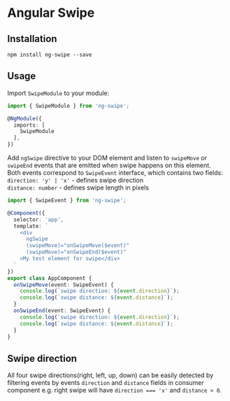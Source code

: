 # Angular Swipe

## Installation

```
npm install ng-swipe --save
```

## Usage

Import ``SwipeModule`` to your module:

```typescript
import { SwipeModule } from 'ng-swipe';

@NgModule({
  imports: [
    SwipeModule
  ],
})
```

Add ``ngSwipe`` directive to your DOM element and listen to ``swipeMove`` or ``swipeEnd`` events that are emitted when 
swipe happens on this element.<br/>
Both events correspond to ``SwipeEvent`` interface, which contains two fields:<br/>
``direction: 'y' | 'x'``  - defines swipe direction<br/>
``distance: number`` - defines swipe length in pixels

```typescript
import { SwipeEvent } from 'ng-swipe';

@Component({
  selector: 'app',
  template: `
    <div 
      ngSwipe 
      (swipeMove)="onSwipeMove($event)" 
      (swipeMove)="onSwipeEnd($event)"
    >My test element for swipe</div>
  `
})
export class AppComponent {
  onSwipeMove(event: SwipeEvent) {
    console.log(`swipe direction: ${event.direction}`);
    console.log(`swipe distance: ${event.distance}`);
  }
  onSwipeEnd(event: SwipeEvent) {
    console.log(`swipe direction: ${event.direction}`);
    console.log(`swipe distance: ${event.distance}`);
  }  
}
```

## Swipe direction
All four swipe directions(right, left, up, down) can be easily detected by filtering events by events ``direction`` and 
``distance`` 
fields in 
consumer component e.g. right swipe will have ``direction === 'x'`` and ``distance > 0``.
